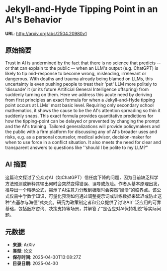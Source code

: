 # Jekyll-and-Hyde Tipping Point in an AI's Behavior

**URL**: http://arxiv.org/abs/2504.20980v1

## 原始摘要

Trust in AI is undermined by the fact that there is no science that predicts
-- or that can explain to the public -- when an LLM's output (e.g. ChatGPT) is
likely to tip mid-response to become wrong, misleading, irrelevant or
dangerous. With deaths and trauma already being blamed on LLMs, this
uncertainty is even pushing people to treat their 'pet' LLM more politely to
'dissuade' it (or its future Artificial General Intelligence offspring) from
suddenly turning on them. Here we address this acute need by deriving from
first principles an exact formula for when a Jekyll-and-Hyde tipping point
occurs at LLMs' most basic level. Requiring only secondary school mathematics,
it shows the cause to be the AI's attention spreading so thin it suddenly
snaps. This exact formula provides quantitative predictions for how the
tipping-point can be delayed or prevented by changing the prompt and the AI's
training. Tailored generalizations will provide policymakers and the public
with a firm platform for discussing any of AI's broader uses and risks, e.g. as
a personal counselor, medical advisor, decision-maker for when to use force in
a conflict situation. It also meets the need for clear and transparent answers
to questions like ''should I be polite to my LLM?''


## AI 摘要

这篇论文探讨了公众对AI（如ChatGPT）信任度下降的问题，因为目前缺乏科学方法预测或解释其输出何时会突然变得错误、误导或危险。作者从基本原理出发，推导出一个精确公式，揭示了AI注意力分散到极限时会突然“崩溃”的临界点。该公式仅需中学数学知识，可量化预测如何通过调整提示词或训练数据来延迟或防止这种“杰基尔与海德”式突变。研究为政策制定者和公众提供了讨论AI广泛应用的可靠基础，包括医疗咨询、决策支持等场景，并解答了“是否应对AI保持礼貌”等实际问题。

## 元数据

- **来源**: ArXiv
- **类型**: 论文
- **保存时间**: 2025-04-30T13:08:27Z
- **目录日期**: 2025-04-30
